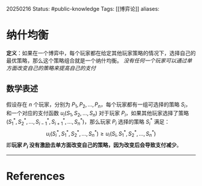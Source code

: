 20250216
Status: #public-knowledge
Tags: [[博弈论]]
aliases: 
# 纳什均衡
**定义**：如果在一个博弈中，每个玩家都在给定其他玩家策略的情况下，选择自己的最优策略，那么这个策略组合就是一个纳什均衡。
*没有任何一个玩家可以通过单方面改变自己的策略来提高自己的支付*
## 数学表述
假设存在 $n$ 个玩家，分别为 $P_1, P_2, \dots, P_n$，每个玩家都有一组可选择的策略 $S_i$，和一个对应的支付函数 $u_i(S_1,S_2,\dots,S_n)$
对于玩家 $P_i$，如果其他玩家选择了策略 $(S_1^*,S_2^*,\dots,S_{i-1}^*,S_{i+1}^*,\dots,S_n^*)$，那么玩家 $P_i$ 选择的策略 $S_i^*$ 满足：
$$
u_i(S_i^*,S_1^*,S_2^*,\dots,S_n^*) \geq u_i(S_i,S_1^*,S_2^*,\dots,S_n^*)
$$
即**玩家 $P_i$ 没有激励去单方面改变自己的策略，因为改变后会导致支付减少**。














---
# References
